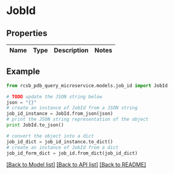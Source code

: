 # JobId


## Properties

Name | Type | Description | Notes
------------ | ------------- | ------------- | -------------

## Example

```python
from rcsb_pdb_query_microservice.models.job_id import JobId

# TODO update the JSON string below
json = "{}"
# create an instance of JobId from a JSON string
job_id_instance = JobId.from_json(json)
# print the JSON string representation of the object
print JobId.to_json()

# convert the object into a dict
job_id_dict = job_id_instance.to_dict()
# create an instance of JobId from a dict
job_id_form_dict = job_id.from_dict(job_id_dict)
```
[[Back to Model list]](../README.md#documentation-for-models) [[Back to API list]](../README.md#documentation-for-api-endpoints) [[Back to README]](../README.md)


